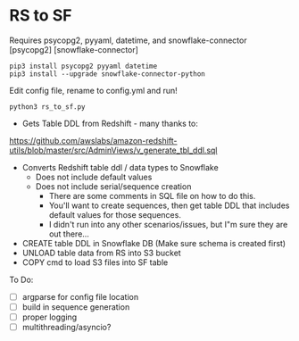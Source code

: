 # RS to SF
Requires psycopg2, pyyaml, datetime, and snowflake-connector
[psycopg2]
[snowflake-connector]
```shell script
pip3 install psycopg2 pyyaml datetime
pip3 install --upgrade snowflake-connector-python
```
Edit config file, rename to config.yml and run!
```shell script
python3 rs_to_sf.py
```
- Gets Table DDL from Redshift - many thanks to: 

https://github.com/awslabs/amazon-redshift-utils/blob/master/src/AdminViews/v_generate_tbl_ddl.sql

- Converts Redshift table ddl / data types to Snowflake
    - Does not include default values
    - Does not include serial/sequence creation
        - There are some comments in SQL file on how to do this.
        - You'll want to create sequences, 
        then get table DDL that includes default values for those sequences.
        - I didn't run into any other scenarios/issues, 
        but I"m sure they are out there...
- CREATE table DDL in Snowflake DB (Make sure schema is created first)
- UNLOAD table data from RS into S3 bucket
- COPY cmd to load S3 files into SF table

To Do:
- [ ] argparse for config file location
- [ ] build in sequence generation
- [ ] proper logging
- [ ] multithreading/asyncio?